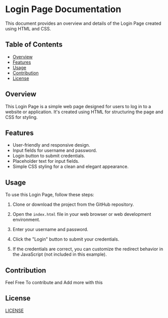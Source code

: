 # Login Page Documentation

This document provides an overview and details of the Login Page created using HTML and CSS.

## Table of Contents
- [Overview](#overview)
- [Features](#features)
- [Usage](#usage)
- [Contribution](#Contribution)
- [License](#license)

## Overview

This Login Page is a simple web page designed for users to log in to a website or application. It's created using HTML for structuring the page and CSS for styling.

## Features

- User-friendly and responsive design.
- Input fields for username and password.
- Login button to submit credentials.
- Placeholder text for input fields.
- Simple CSS styling for a clean and elegant appearance.

## Usage

To use this Login Page, follow these steps:

1. Clone or download the project from the GitHub repository.

2. Open the `index.html` file in your web browser or web development environment.

3. Enter your username and password.

4. Click the "Login" button to submit your credentials.

5. If the credentials are correct, you can customize the redirect behavior in the JavaScript (not included in this example).

## Contribution
Feel Free To contribute and Add more with this

## License
[LICENSE](https://github.com/DhyaanKanoja11/LoginPage1/blob/main/LICENSE)
